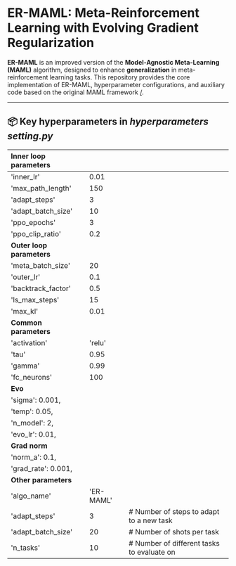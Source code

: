 # ER-MAML: Meta-Reinforcement Learning with Evolving Gradient Regularization
**ER-MAML** is an improved version of the **Model-Agnostic Meta-Learning (MAML)** algorithm, designed to enhance **generalization** in meta-reinforcement learning tasks. This repository provides the core implementation of ER-MAML, hyperparameter configurations, and auxiliary code based on the original MAML framework [/](https://github.com/dragen1860/MAML-Pytorch).

---

## 📦 Key hyperparameters in *hyperparameters setting.py*

| Inner loop parameters     |           |                                             |
| :------------------------ | :-------- | :------------------------------------------ |
| 'inner\_lr'               | 0\.01     |                                             |
| 'max\_path\_length'       | 150       |                                             |
| 'adapt\_steps'            | 3         |                                             |
| 'adapt\_batch\_size'      | 10        |                                             |
| 'ppo\_epochs'             | 3         |                                             |
| 'ppo\_clip\_ratio'        | 0\.2      |                                             |
| **Outer loop parameters** |           |                                             |
| 'meta\_batch\_size'       | 20        |                                             |
| 'outer\_lr'               | 0\.1      |                                             |
| 'backtrack\_factor'       | 0\.5      |                                             |
| 'ls\_max\_steps'          | 15        |                                             |
| 'max\_kl'                 | 0\.01     |                                             |
| **Common parameters**     |           |                                             |
| 'activation'              | 'relu'    |                                             |
| 'tau'                     | 0\.95     |                                             |
| 'gamma'                   | 0\.99     |                                             |
| 'fc\_neurons'             | 100       |                                             |
| **Evo**                   |           |                                             |
| 'sigma': 0.001,           |           |                                             |
| 'temp': 0.05,             |           |                                             |
| 'n_model': 2,             |           |                                             |
| 'evo_lr': 0.01,           |           |                                             |
| **Grad norm**             |           |                                             |
| 'norm_a': 0.1,            |           |                                             |
| 'grad_rate': 0.001,       |           |                                             |
| **Other parameters**      |           |                                             |
| 'algo\_name'              | 'ER-MAML' |                                             |
| 'adapt\_steps'            | 3         | \# Number of steps to adapt to a new task   |
| 'adapt\_batch\_size'      | 20        | \# Number of shots per task                 |
| 'n\_tasks'                | 10        | \# Number of different tasks to evaluate on |

